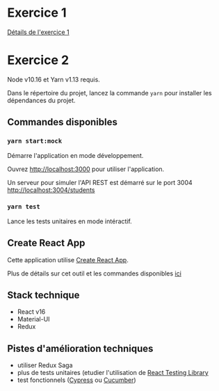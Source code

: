 # Exercice 1

[Détails de l'exercice 1](./exercise-1.md)

# Exercice 2

Node v10.16 et Yarn v1.13 requis.

Dans le répertoire du projet, lancez la commande `yarn` pour installer les dépendances du projet.

## Commandes disponibles

### `yarn start:mock`

Démarre l'application en mode développement.

Ouvrez [http://localhost:3000](http://localhost:3000) pour utiliser l'application.

Un serveur pour simuler l'API REST est démarré sur le port 3004 [http://localhost:3004/students](http://localhost:3004/students)

### `yarn test`

Lance les tests unitaires en mode intéractif.

## Create React App

Cette application utilise [Create React App](https://facebook.github.io/create-react-app/docs/getting-started).

Plus de détails sur cet outil et les commandes disponibles [ici](./README_CRA.md)

## Stack technique

- React v16
- Material-UI
- Redux

## Pistes d'amélioration techniques

- utiliser Redux Saga
- plus de tests unitaires (etudier l'utilisation de [React Testing Library](https://testing-library.com/docs/react-testing-library/intro)
- test fonctionnels ([Cypress](https://cypress.io) ou [Cucumber](https://cucumber.io))
